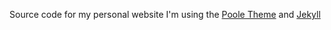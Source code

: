 Source code for my personal website
I'm using the [Poole Theme](http://getpoole.com/) and [Jekyll](https://jekyllrb.com/)

